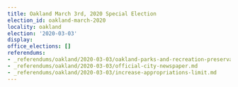 ```yaml
---
title: Oakland March 3rd, 2020 Special Election
election_id: oakland-march-2020
locality: oakland
election: '2020-03-03'
display: 
office_elections: []
referendums:
- _referendums/oakland/2020-03-03/oakland-parks-and-recreation-preservation-litter-reduction-and-homelessness-support-act.md
- _referendums/oakland/2020-03-03/official-city-newspaper.md
- _referendums/oakland/2020-03-03/increase-appropriations-limit.md
---
```

